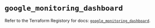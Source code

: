 # `google_monitoring_dashboard`

Refer to the Terraform Registory for docs: [`google_monitoring_dashboard`](https://registry.terraform.io/providers/hashicorp/google-beta/4.76.0/docs/resources/google_monitoring_dashboard).
